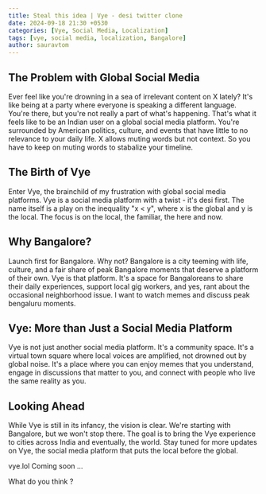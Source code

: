 ```yaml
---
title: Steal this idea | Vye - desi twitter clone
date: 2024-09-18 21:30 +0530
categories: [Vye, Social Media, Localization]
tags: [vye, social media, localization, Bangalore]
author: sauravtom
---
```


## The Problem with Global Social Media

Ever feel like you're drowning in a sea of irrelevant content on X lately? It's like being at a party where everyone is speaking a different language. You're there, but you're not really a part of what's happening. That's what it feels like to be an Indian user on a global social media platform. You're surrounded by American politics, culture, and events that have little to no relevance to your daily life. 
X allows muting words but not context. So you have to keep on muting words to stabalize your timeline.

## The Birth of Vye

Enter Vye, the brainchild of my frustration with global social media platforms. Vye is a social media platform with a twist - it's desi first. The name itself is a play on the inequality "x < y", where x is the global and y is the local. The focus is on the local, the familiar, the here and now.

## Why Bangalore?

Launch first for Bangalore. Why not? Bangalore is a city teeming with life, culture, and a fair share of peak Bangalore moments that deserve a platform of their own. Vye is that platform. It's a space for Bangaloreans to share their daily experiences, support local gig workers, and yes, rant about the occasional neighborhood issue. I want to watch memes and discuss peak bengaluru moments.

## Vye: More than Just a Social Media Platform

Vye is not just another social media platform. It's a community space. It's a virtual town square where local voices are amplified, not drowned out by global noise. It's a place where you can enjoy memes that you understand, engage in discussions that matter to you, and connect with people who live the same reality as you.

## Looking Ahead

While Vye is still in its infancy, the vision is clear. We're starting with Bangalore, but we won't stop there. The goal is to bring the Vye experience to cities across India and eventually, the world. Stay tuned for more updates on Vye, the social media platform that puts the local before the global.

vye.lol Coming soon ... 

What do you think ?

